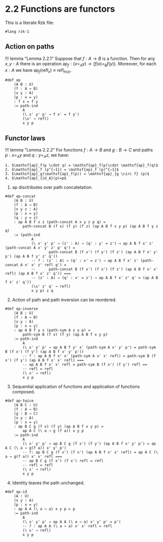 # 2.2 Functions are functors

This is a literate Rzk file:

```rzk
#lang rzk-1
```

## Action on paths

!!! lemma "Lemma 2.2.1"
    Suppose that $f : A → B$ is a function. 
    Then for any $x, y : A$ there is an operation  $\mathsf{ap}_f : (x =_A y) \to (f(x) =_B f(y))$.
    Moreover, for each $x : A$ we have $\mathsf{ap}_f (\mathsf{refl}_x) ≡ \mathsf{refl}_{h(x)}$.


```rzk
#def ap
    (A B : U)
    (f : A → B)
	(x y : A)
	(p : x = y)
    : f x = f y
    := path-ind
        A
        (\ x' y' p' → f x' = f y')
        (\x' → refl)
        x y p
```



## Functor laws

!!! lemma "Lemma 2.2.2"
    For functions $f : A → B$ and $g : B → C$ and paths $p : x =_A y$ and $q : y =_A z$, we have:
    
    1. $\mathsf{ap}_f(p \cdot q) = \mathsf{ap}_f(p)\cdot \mathsf{ap}_f(q)$
    2. $\mathsf{ap}_f (p^{−1}) = \mathsf{ap}_f (p)^{−1}$ 
    3. $\mathsf{ap}_g(\mathsf{ap}_f(p)) = \mathsf{ap}_{g \circ f} (p)$
    4. $\mathsf{ap}_{id_A}(p)=p$


1. $\mathsf{ap}$ disctributes over path concatetation.
```rzk      
#def ap-concat
    (A B : U)
    (f : A → B)
	(x y z : A)
	(p : x = y)
    (q : y = z)
    : ap A B f x z (path-concat A x y z p q) = 
        path-concat B (f x) (f y) (f z) (ap A B f x y p) (ap A B f y z q)
    := (path-ind
            A
            (\ x' y' p' → (z' : A) → (q' : y' = z') → ap A B f x' z' (path-concat A x' y' z' p' q') =
                    path-concat B (f x') (f y') (f z') (ap A B f x' y' p') (ap A B f y' z' q'))
            -- ? : (z' : A) → (q' : x' = z') → ap A B f x' z' (path-concat A x' x' z' refl q') =
            --      path-concat B (f x') (f x') (f z') (ap A B f x' x' refl) (ap A B f x' z' q')) ===
            -- (z' : A) → (q' : x' = z') → ap A B f x' z' q' = (ap A B f x' z' q'))
            (\x' z' q' → refl)
            x y p) z q
```
 
2. Action of path and path inversion can be reordered.
```rzk
#def ap-inverse
    (A B : U)
    (f : A → B)
	(x y : A)
	(p : x = y)
    : ap A B f y x (path-sym A x y p) =
		path-sym B (f x) (f y) (ap A B f x y p)
    := path-ind
        A
        (\ x' y' p' → ap A B f y' x' (path-sym A x' y' p') = path-sym B (f x') (f y') (ap A B f x' y' p'))
        -- ? : ap A B f x' x' (path-sym A x' x' refl) = path-sym B (f x') (f y') (ap A B f x' x' refl) ===
        -- ap A B f x' x' refl = path-sym B (f x') (f y') refl == 
        -- refl = refl
        (\ x' → refl)
        x y p
```
 
3. Sequential application of functions and application of functions composed.
```rzk      
#def ap-twice
    (A B C : U)
    (f : A → B)
    (g : B → C)
	(x y : A)
	(p : x = y)
    : ap B C g (f x) (f y) (ap A B f x y p) =
		ap A C (\ a → g (f a)) x y p
    := path-ind
        A
        (\ x' y' p' → ap B C g (f x') (f y') (ap A B f x' y' p') = ap A C (\ a → g(f a)) x' y' p')
        -- ?: ap B C g (f x') (f x') (ap A B f x' x' refl) = ap A C (\ a → g(f a)) x' x' refl ===
        -- ap B C g (f x') (f x') refl = refl
        -- refl = refl
        (\ x' → refl)
        x y p
```

4. Identity leaves the path unchanged.
```rzk  
#def ap-id
    (A : U)
    (x y : A)
    (p : x = y)
    : ap A A (\ a → a) x y p = p
    := path-ind
        A
        (\ x' y' p' → ap A A (\ a → a) x' y' p' = p')
        -- ? : ap A A (\ a → a) x' x' refl = refl
        (\ x' → refl)
        x y p
```
